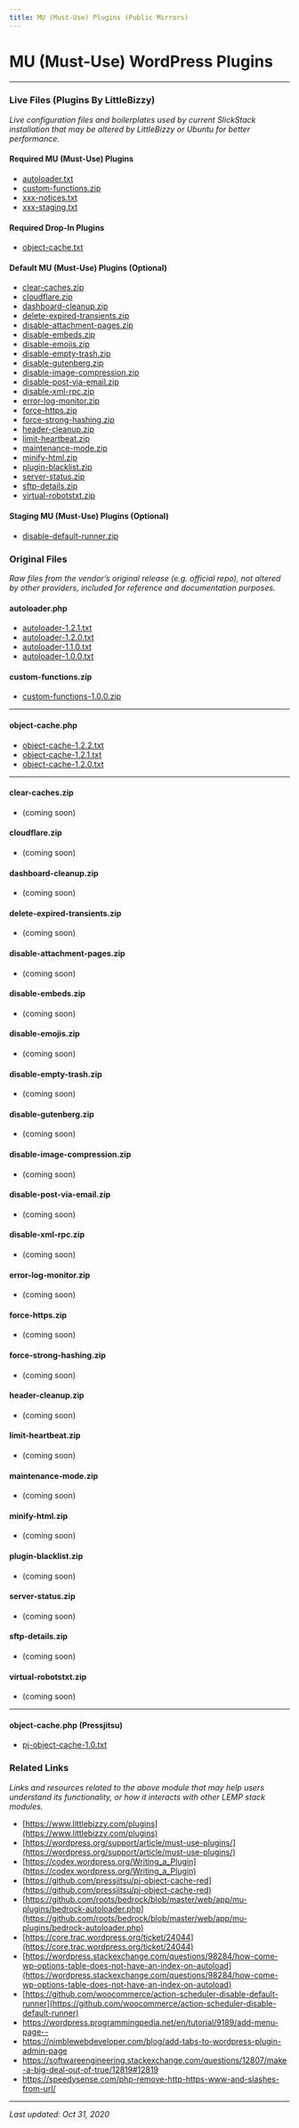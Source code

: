 ```yaml
---
title: MU (Must-Use) Plugins (Public Mirrors)
---
```


# MU (Must-Use) WordPress Plugins

----

### Live Files (Plugins By LittleBizzy)

*Live configuration files and boilerplates used by current SlickStack installation that may be altered by LittleBizzy or Ubuntu for better performance.*

#### Required MU (Must-Use) Plugins

* [autoloader.txt](autoloader.txt)
* [custom-functions.zip](custom-functions.zip)
* [xxx-notices.txt](xxx-notices.txt)
* [xxx-staging.txt](xxx-staging.txt)

#### Required Drop-In Plugins

* [object-cache.txt](object-cache.txt)

#### Default MU (Must-Use) Plugins (Optional)

* [clear-caches.zip](clear-caches.zip)
* [cloudflare.zip](cloudflare.zip)
* [dashboard-cleanup.zip](dashboard-cleanup.zip)
* [delete-expired-transients.zip](delete-expired-transients.zip)
* [disable-attachment-pages.zip](disable-attachment-pages.zip)
* [disable-embeds.zip](disable-embeds.zip)
* [disable-emojis.zip](disable-emojis.zip)
* [disable-empty-trash.zip](disable-empty-trash.zip)
* [disable-gutenberg.zip](disable-gutenberg.zip)
* [disable-image-compression.zip](disable-image-compression.zip)
* [disable-post-via-email.zip](disable-post-via-email.zip)
* [disable-xml-rpc.zip](disable-xml-rpc.zip)
* [error-log-monitor.zip](error-log-monitor.zip)
* [force-https.zip](force-https.zip)
* [force-strong-hashing.zip](force-strong-hashing.zip)
* [header-cleanup.zip](header-cleanup.zip)
* [limit-heartbeat.zip](limit-heartbeat.zip)
* [maintenance-mode.zip](maintenance-mode.zip)
* [minify-html.zip](minify-html.zip)
* [plugin-blacklist.zip](plugin-blacklist.zip)
* [server-status.zip](server-status.zip)
* [sftp-details.zip](sftp-details.zip)
* [virtual-robotstxt.zip](virtual-robotstxt.zip)

#### Staging MU (Must-Use) Plugins (Optional)

* [disable-default-runner.zip](disable-default-runner.zip)

### Original Files

*Raw files from the vendor’s original release (e.g. official repo), not altered by other providers, included for reference and documentation purposes.*

#### autoloader.php

* [autoloader-1.2.1.txt](autoloader-1.2.1.txt)
* [autoloader-1.2.0.txt](autoloader-1.2.0.txt)
* [autoloader-1.1.0.txt](autoloader-1.1.0.txt)
* [autoloader-1.0.0.txt](autoloader-1.0.0.txt)

#### custom-functions.zip

* [custom-functions-1.0.0.zip](custom-functions-1.0.0.zip)

----

#### object-cache.php

* [object-cache-1.2.2.txt](object-cache-1.2.2.txt)
* [object-cache-1.2.1.txt](object-cache-1.2.1.txt)
* [object-cache-1.2.0.txt](object-cache-1.2.0.txt)

----

#### clear-caches.zip

* (coming soon)

#### cloudflare.zip

* (coming soon)

#### dashboard-cleanup.zip

* (coming soon)

#### delete-expired-transients.zip

* (coming soon)

#### disable-attachment-pages.zip

* (coming soon)

#### disable-embeds.zip

* (coming soon)

#### disable-emojis.zip

* (coming soon)

#### disable-empty-trash.zip

* (coming soon)

#### disable-gutenberg.zip

* (coming soon)

#### disable-image-compression.zip

* (coming soon)

#### disable-post-via-email.zip

* (coming soon)

#### disable-xml-rpc.zip

* (coming soon)

#### error-log-monitor.zip

* (coming soon)

#### force-https.zip

* (coming soon)

#### force-strong-hashing.zip

* (coming soon)

#### header-cleanup.zip

* (coming soon)

#### limit-heartbeat.zip

* (coming soon)

#### maintenance-mode.zip

* (coming soon)

#### minify-html.zip

* (coming soon)

#### plugin-blacklist.zip

* (coming soon)

#### server-status.zip

* (coming soon)

#### sftp-details.zip

* (coming soon)

#### virtual-robotstxt.zip

* (coming soon)

----

#### object-cache.php (Pressjitsu)

* [pj-object-cache-1.0.txt](pj-object-cache-1.0.txt)

### Related Links

*Links and resources related to the above module that may help users understand its functionality, or how it interacts with other LEMP stack modules.*

* [https://www.littlebizzy.com/plugins](https://www.littlebizzy.com/plugins)
* [https://wordpress.org/support/article/must-use-plugins/](https://wordpress.org/support/article/must-use-plugins/)
* [https://codex.wordpress.org/Writing_a_Plugin](https://codex.wordpress.org/Writing_a_Plugin)
* [https://github.com/pressjitsu/pj-object-cache-red](https://github.com/pressjitsu/pj-object-cache-red)
* [https://github.com/roots/bedrock/blob/master/web/app/mu-plugins/bedrock-autoloader.php](https://github.com/roots/bedrock/blob/master/web/app/mu-plugins/bedrock-autoloader.php)
* [https://core.trac.wordpress.org/ticket/24044](https://core.trac.wordpress.org/ticket/24044)
* [https://wordpress.stackexchange.com/questions/98284/how-come-wp-options-table-does-not-have-an-index-on-autoload](https://wordpress.stackexchange.com/questions/98284/how-come-wp-options-table-does-not-have-an-index-on-autoload)
* [https://github.com/woocommerce/action-scheduler-disable-default-runner](https://github.com/woocommerce/action-scheduler-disable-default-runner)
* https://wordpress.programmingpedia.net/en/tutorial/9189/add-menu-page--
* https://nimblewebdeveloper.com/blog/add-tabs-to-wordpress-plugin-admin-page
* https://softwareengineering.stackexchange.com/questions/12807/make-a-big-deal-out-of-true/12819#12819
* https://speedysense.com/php-remove-http-https-www-and-slashes-from-url/

----

*Last updated: Oct 31, 2020*
